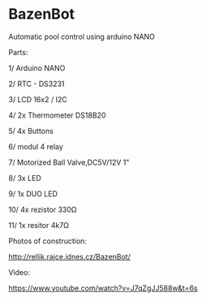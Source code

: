 # BazenBot
Automatic pool control using arduino NANO

Parts:

1/ Arduino NANO

2/ RTC - DS3231

3/ LCD 16x2 / I2C

4/ 2x Thermometer DS18B20

5/ 4x Buttons

6/ modul 4 relay

7/ Motorized Ball Valve,DC5V/12V 1"

8/ 3x LED

9/ 1x DUO LED

10/ 4x rezistor 330Ω

11/ 1x resitor 4k7Ω

Photos of construction: 

http://rellik.rajce.idnes.cz/BazenBot/

Video:

https://www.youtube.com/watch?v=J7qZgJJ588w&t=6s
